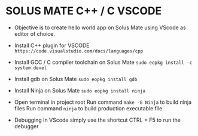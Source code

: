 # SOLUS MATE C++ / C VSCODE
- Objective is to create hello world app on Solus Mate using VScode as editor of choice.
- Install C++ plugin for VSCODE `https://code.visualstudio.com/docs/languages/cpp`
- Install GCC / C compiler toolchain on Solus Mate `sudo eopkg install -c system.devel` 
- Install gdb on Solus Mate `sudo eopkg install gdb`
- Install Ninja on Solus Mate `sudo eopkg install ninja`

- Open terminal in project root
Run command `make -G Ninja` to build ninja files
Run command `ninja` to build production executable file

- Debugging
In VScode simply use the shortcut CTRL + F5 to run the debugger